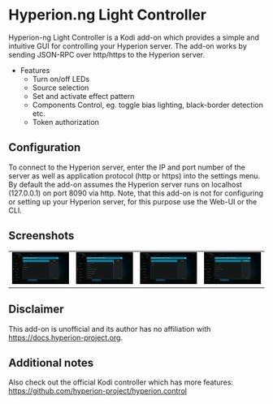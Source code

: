 # Hyperion.ng Light Controller
Hyperion-ng Light Controller is a Kodi add-on which provides a simple and intuitive GUI for controlling your Hyperion server. The add-on works by sending JSON-RPC over http/https to the Hyperion server.

* Features
	* Turn on/off LEDs
	* Source selection
	* Set and activate effect pattern
	* Components Control, eg. toggle bias lighting, black-border detection etc.
	* Token authorization
	
## Configuration
To connect to the Hyperion server, enter the IP and port number of the server as well as application protocol (http or https) into the settings menu. By default the add-on assumes the Hyperion server runs on localhost (127.0.0.1) on port 8090 via http. Note, that this add-on is not for configuring or setting up your Hyperion server, for this purpose use the Web-UI or the CLI.

## Screenshots
<table>
  <tr>
    <td><img src="resources/screenshot-01.jpg" width=270></td>
    <td><img src="resources/screenshot-02.jpg" width=270></td>
    <td><img src="resources/screenshot-03.jpg" width=270></td>
    <td><img src="resources/screenshot-04.jpg" width=270></td>
  </tr>
 </table>

## Disclaimer
This add-on is unofficial and its author has no affiliation with https://docs.hyperion-project.org.

## Additional notes
Also check out the official Kodi controller which has more features: https://github.com/hyperion-project/hyperion.control 
